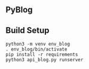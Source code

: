 ## PyBlog

## Build Setup

```
python3 -m venv env_blog
. env_blog/bin/activate
pip install -r requirements
python3 api_blog.py runserver
```